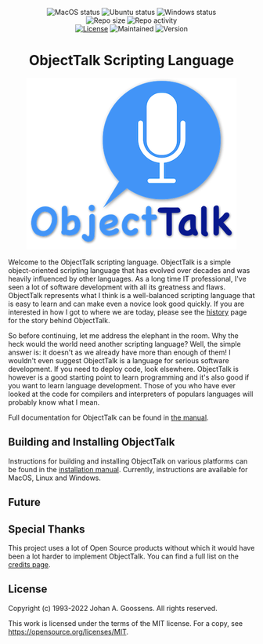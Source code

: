 <div align="center">

![MacOS status](https://img.shields.io/github/actions/workflow/status/goossens/ObjectTalk/macos.yml?branch=master&label=MacOS&style=for-the-badge)
![Ubuntu status](https://img.shields.io/github/actions/workflow/status/goossens/ObjectTalk/ubuntu.yml?branch=master&label=Ubuntu&style=for-the-badge)
![Windows status](https://img.shields.io/github/actions/workflow/status/goossens/ObjectTalk/windows.yml?branch=master&label=Windows&style=for-the-badge)
<br/>
![Repo size](https://img.shields.io/github/repo-size/goossens/ObjectTalk?style=for-the-badge)
![Repo activity](https://img.shields.io/github/commit-activity/m/goossens/ObjectTalk?label=Commits&style=for-the-badge)
<br/>
[![License](https://img.shields.io/badge/License-MIT-yellow.svg?style=for-the-badge)](https://opensource.org/licenses/MIT)
![Maintained](https://img.shields.io/maintenance/yes/2022?style=for-the-badge)
![Version](https://img.shields.io/badge/version-0.2-blue?style=for-the-badge)

# ObjectTalk Scripting Language

![Logo](docs/img/logo-small.png)

</div>

Welcome to the ObjectTalk scripting language. ObjectTalk is a simple
object-oriented scripting language that has evolved over decades and
was heavily influenced by other languages. As a long time IT
professional, I've seen a lot of software development with all its
greatness and flaws. ObjectTalk represents what I think is a
well-balanced scripting language that is easy to learn and can make
even a novice look good quickly. If you are interested in how I got
to where we are today, please see the
[history](https://goossens.github.io/ObjectTalk/tour.html#history)
page for the story behind ObjectTalk.

So before continuing, let me address the elephant in the room. Why the
heck would the world need another scripting language? Well, the simple
answer is: it doesn't as we already have more than enough of them! I
wouldn't even suggest ObjectTalk is a language for serious software
development. If you need to deploy code, look elsewhere. ObjectTalk is
however is a good starting point to learn programming and it's also
good if you want to learn language development. Those of you who have
ever looked at the code for compilers and interpreters of populars
languages will probably know what I mean.

Full documentation for ObjectTalk can be found in
[the manual](https://goossens.github.io/ObjectTalk/).

## Building and Installing ObjectTalk

Instructions for building and installing ObjectTalk on various
platforms can be found in the
[installation manual](https://goossens.github.io/ObjectTalk/installation.html).
Currently, instructions are available for MacOS, Linux and Windows.

## Future
## Special Thanks

This project uses a lot of Open Source products without which it would have
been a lot harder to implement ObjectTalk. You can find a full list on the
[credits page](CREDITS.md).

## License

Copyright (c) 1993-2022 Johan A. Goossens. All rights reserved.

This work is licensed under the terms of the MIT license.
For a copy, see <https://opensource.org/licenses/MIT>.

